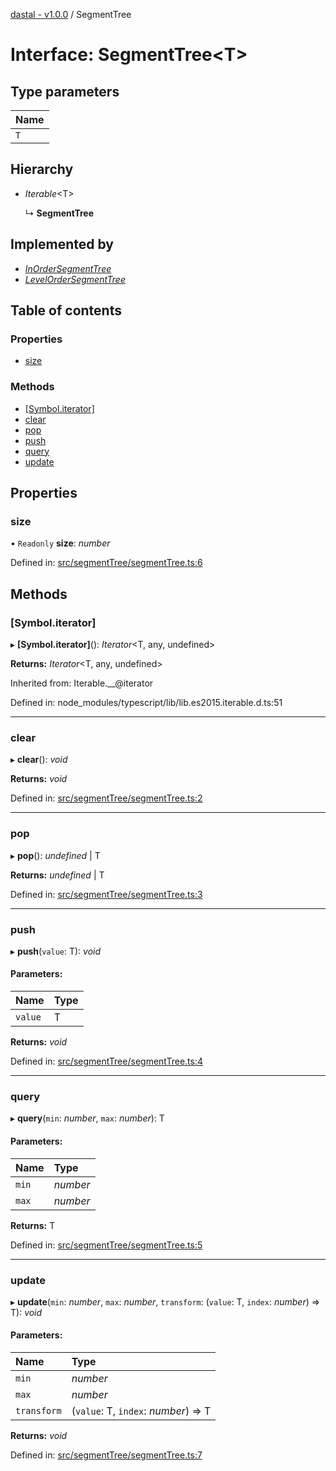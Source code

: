 [dastal - v1.0.0](../README.md) / SegmentTree

# Interface: SegmentTree<T\>

## Type parameters

| Name |
| :------ |
| `T` |

## Hierarchy

* *Iterable*<T\>

  ↳ **SegmentTree**

## Implemented by

* [*InOrderSegmentTree*](../classes/inordersegmenttree.md)
* [*LevelOrderSegmentTree*](../classes/levelordersegmenttree.md)

## Table of contents

### Properties

- [size](segmenttree.md#size)

### Methods

- [[Symbol.iterator]](segmenttree.md#[symbol.iterator])
- [clear](segmenttree.md#clear)
- [pop](segmenttree.md#pop)
- [push](segmenttree.md#push)
- [query](segmenttree.md#query)
- [update](segmenttree.md#update)

## Properties

### size

• `Readonly` **size**: *number*

Defined in: [src/segmentTree/segmentTree.ts:6](https://github.com/havelessbemore/dastal/blob/3cce60b/src/segmentTree/segmentTree.ts#L6)

## Methods

### [Symbol.iterator]

▸ **[Symbol.iterator]**(): *Iterator*<T, any, undefined\>

**Returns:** *Iterator*<T, any, undefined\>

Inherited from: Iterable.\_\_@iterator

Defined in: node_modules/typescript/lib/lib.es2015.iterable.d.ts:51

___

### clear

▸ **clear**(): *void*

**Returns:** *void*

Defined in: [src/segmentTree/segmentTree.ts:2](https://github.com/havelessbemore/dastal/blob/3cce60b/src/segmentTree/segmentTree.ts#L2)

___

### pop

▸ **pop**(): *undefined* \| T

**Returns:** *undefined* \| T

Defined in: [src/segmentTree/segmentTree.ts:3](https://github.com/havelessbemore/dastal/blob/3cce60b/src/segmentTree/segmentTree.ts#L3)

___

### push

▸ **push**(`value`: T): *void*

#### Parameters:

| Name | Type |
| :------ | :------ |
| `value` | T |

**Returns:** *void*

Defined in: [src/segmentTree/segmentTree.ts:4](https://github.com/havelessbemore/dastal/blob/3cce60b/src/segmentTree/segmentTree.ts#L4)

___

### query

▸ **query**(`min`: *number*, `max`: *number*): T

#### Parameters:

| Name | Type |
| :------ | :------ |
| `min` | *number* |
| `max` | *number* |

**Returns:** T

Defined in: [src/segmentTree/segmentTree.ts:5](https://github.com/havelessbemore/dastal/blob/3cce60b/src/segmentTree/segmentTree.ts#L5)

___

### update

▸ **update**(`min`: *number*, `max`: *number*, `transform`: (`value`: T, `index`: *number*) => T): *void*

#### Parameters:

| Name | Type |
| :------ | :------ |
| `min` | *number* |
| `max` | *number* |
| `transform` | (`value`: T, `index`: *number*) => T |

**Returns:** *void*

Defined in: [src/segmentTree/segmentTree.ts:7](https://github.com/havelessbemore/dastal/blob/3cce60b/src/segmentTree/segmentTree.ts#L7)
